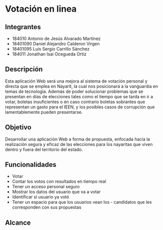 # Votación en linea 

## Integrantes

- 184010 Antonio de Jesús Alvarado Martínez
- 18401090 Daniel Alejandro Calderon Virgen
- 18401095 Luis Sergio Carrillo Sánchez
- 184011 Jonathan Isai Ocegueda Ortiz

## Descripción
Esta aplicación Web será una mejora al sistema de votación personal y directa que se emplea en Nayarit, la cual nos posicionará a la vanguardia en temas de tecnología. Además de poder solucionar problemas que se presentan en días de elecciones tales como el tiempo que se tarda en ir a votar, boletas insuficientes o en caso contrario boletas sobrantes que representan un gasto para el IEEN, y los posibles casos de corrupción que lamentablemente pueden presentarse. 
## Objetivo
Desarrollar una aplicación Web a forma de propuesta, enfocada hacía la realización segura y eficaz de las elecciones para los nayaritas que viven dentro y fuera del territorio del estado. 
## Funcionalidades
- Votar
- Contar los votos con resultados en tiempo real
- Tener un acceso personal seguro
- Mostrar los datos del usuario que va a votar
- Identificar si usuario ya votó
- Tener un espacio para que los usuarios vean los - candidatos que les corresponden con sus propuestas

## Alcance


